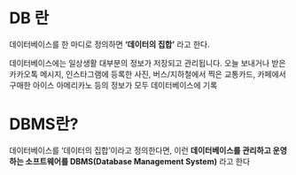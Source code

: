 # DB 란
데이터베이스를 한 마디로 정의하면 **‘데이터의 집합’** 라고 한다.

데이터베이스에는 일상생활 대부분의 정보가 저장되고 관리됩니다. 오늘 보내거나 받은 카카오톡 메시지, 인스타그램에 등록한 사진, 버스/지하철에서 찍은 교통카드, 카페에서 구매한 아이스 아메리카노 등의 정보가 모두 데이터베이스에 기록

# DBMS란?

데이터베이스를 ‘데이터의 집합’이라고 정의한다면, 이런 **데이터베이스를 관리하고 운영하는 소프트웨어를 DBMS(Database Management System)** 라고 한다